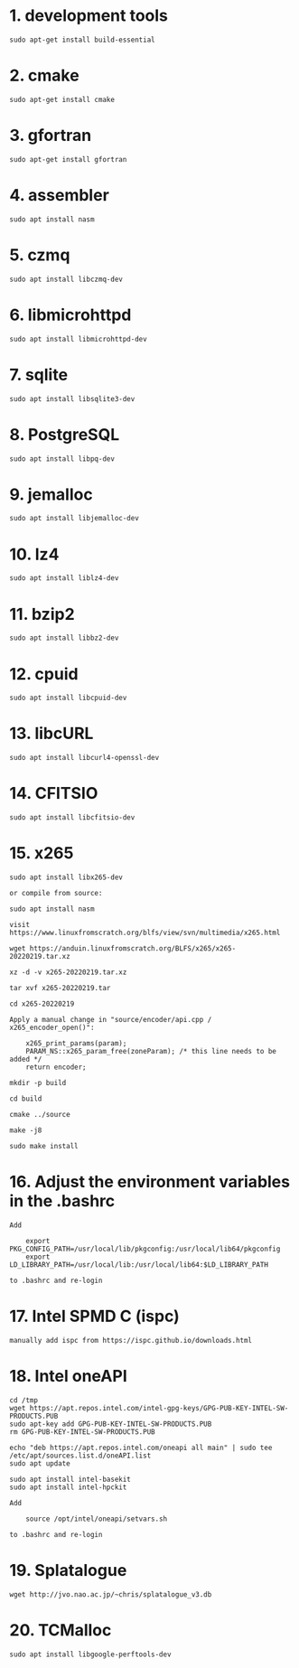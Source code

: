 # 1. development tools 
    sudo apt-get install build-essential

# 2. cmake
    sudo apt-get install cmake

# 3. gfortran
    sudo apt-get install gfortran

# 4. assembler
    sudo apt install nasm

# 5. czmq
    sudo apt install libczmq-dev

# 6. libmicrohttpd
    sudo apt install libmicrohttpd-dev

# 7. sqlite
    sudo apt install libsqlite3-dev

# 8. PostgreSQL
    sudo apt install libpq-dev

# 9. jemalloc
    sudo apt install libjemalloc-dev

# 10. lz4
    sudo apt install liblz4-dev

# 11. bzip2
    sudo apt install libbz2-dev

# 12. cpuid
    sudo apt install libcpuid-dev

# 13. libcURL
    sudo apt install libcurl4-openssl-dev

# 14. CFITSIO
    sudo apt install libcfitsio-dev

# 15. x265
    sudo apt install libx265-dev

    or compile from source:

    sudo apt install nasm

    visit https://www.linuxfromscratch.org/blfs/view/svn/multimedia/x265.html

    wget https://anduin.linuxfromscratch.org/BLFS/x265/x265-20220219.tar.xz

    xz -d -v x265-20220219.tar.xz

    tar xvf x265-20220219.tar

    cd x265-20220219

    Apply a manual change in "source/encoder/api.cpp / x265_encoder_open()":

        x265_print_params(param);
        PARAM_NS::x265_param_free(zoneParam); /* this line needs to be added */
        return encoder;

    mkdir -p build

    cd build

    cmake ../source

    make -j8

    sudo make install

# 16. Adjust the environment variables in the .bashrc

    Add

        export PKG_CONFIG_PATH=/usr/local/lib/pkgconfig:/usr/local/lib64/pkgconfig
        export LD_LIBRARY_PATH=/usr/local/lib:/usr/local/lib64:$LD_LIBRARY_PATH

    to .bashrc and re-login

# 17. Intel SPMD C (ispc)

    manually add ispc from https://ispc.github.io/downloads.html

# 18. Intel oneAPI

    cd /tmp
    wget https://apt.repos.intel.com/intel-gpg-keys/GPG-PUB-KEY-INTEL-SW-PRODUCTS.PUB
    sudo apt-key add GPG-PUB-KEY-INTEL-SW-PRODUCTS.PUB
    rm GPG-PUB-KEY-INTEL-SW-PRODUCTS.PUB

    echo "deb https://apt.repos.intel.com/oneapi all main" | sudo tee /etc/apt/sources.list.d/oneAPI.list
    sudo apt update

    sudo apt install intel-basekit
    sudo apt install intel-hpckit

    Add

        source /opt/intel/oneapi/setvars.sh

    to .bashrc and re-login

# 19. Splatalogue 
    wget http://jvo.nao.ac.jp/~chris/splatalogue_v3.db

# 20. TCMalloc
    sudo apt install libgoogle-perftools-dev


